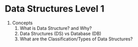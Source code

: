 # Data Structures Level 1

1. Concepts
   1. What is Data Structure? and Why?
   2. Data Structures (DS) vs Database (DB)
   3. What are the Classification/Types of Data Structures?